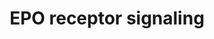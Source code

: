 ---
annotations:
- id: PW:0000987
  parent: signaling pathway
  type: Pathway Ontology
  value: erythropoietin signaling pathway
authors:
- MaintBot
- Thomas
- Christine Chichester
- Eweitz
description: 'The erythropoietin receptor is a 66 kDa peptide and is a member of the
  cytokine receptor family. The receptor is tyrosine phosphorylated upon binding by
  erythropoietin and associates with and activates the tyrosine kinase, JAK2, which
  activates different intracellular pathways including: Ras/MAP kinase, phosphatidylinositol
  3-kinase and STAT transcription factors. The stimulated erythropoietin receptor
  appears to have a role in erythroid cell survival. Defects in the erythropoietin
  receptor may produce erythroleukemia and familial erythrocytosis. ''''Source: [[wikipedia:Erythropoietin_receptor|Wikipedia]]''''  This
  pathway is based on ScienceSlides.'
last-edited: 2021-05-14
organisms:
- Danio rerio
redirect_from:
- /index.php/Pathway:WP1336
- /instance/WP1336
revision: null
schema-jsonld:
- '@context': https://schema.org/
  '@id': https://wikipathways.github.io/pathways/WP1336.html
  '@type': Dataset
  creator:
    '@type': Organization
    name: WikiPathways
  description: 'The erythropoietin receptor is a 66 kDa peptide and is a member of
    the cytokine receptor family. The receptor is tyrosine phosphorylated upon binding
    by erythropoietin and associates with and activates the tyrosine kinase, JAK2,
    which activates different intracellular pathways including: Ras/MAP kinase, phosphatidylinositol
    3-kinase and STAT transcription factors. The stimulated erythropoietin receptor
    appears to have a role in erythroid cell survival. Defects in the erythropoietin
    receptor may produce erythroleukemia and familial erythrocytosis. ''''Source:
    [[wikipedia:Erythropoietin_receptor|Wikipedia]]''''  This pathway is based on
    ScienceSlides.'
  keywords:
  - CD45
  - EPO
  - IRS2
  - LOC555840
  - LOC559281
  - LOC563639
  - LOC792354
  - SOS1
  - STAT5A
  - STAT5B
  - cish
  - epor
  - grb2
  - jak2b
  - map2k1
  - mapk1
  - mapk3
  - ptpru
  - raf1
  - rasa1
  - socs1
  - src
  - stat1a
  - stat3
  - zgc:172250
  - zgc:77033
  license: CC0
  name: EPO receptor signaling
seo: CreativeWork
title: EPO receptor signaling
wpid: WP1336
---